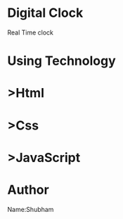 # Digital Clock
Real Time clock

# Using Technology
# >Html
# >Css
# >JavaScript

# Author
Name:Shubham
